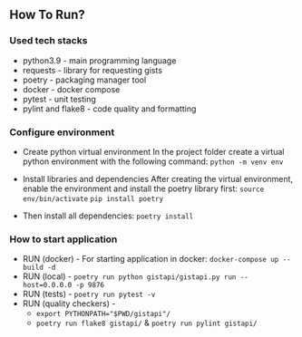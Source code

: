 ## How To Run?

### Used tech stacks

* python3.9 - main programming language
* requests - library for requesting gists
* poetry - packaging manager tool
* docker - docker compose
* pytest - unit testing
* pylint and flake8 - code quality and formatting

### Configure environment

* Create python virtual environment
In the project folder create a virtual python environment with the following command: `python -m venv env`

* Install libraries and dependencies
After creating the virtual environment, enable the environment and install the poetry library first:
`source env/bin/activate`
`pip install poetry`

* Then install all dependencies: `poetry install`

### How to start application

* RUN (docker)  - For starting application in docker: `docker-compose up --build -d`
* RUN (local)   - `poetry run python gistapi/gistapi.py run --host=0.0.0.0 -p 9876`
* RUN (tests)   - `poetry run pytest -v`
* RUN (quality checkers)   - 
  - `export PYTHONPATH="$PWD/gistapi"/`
  - `poetry run flake8 gistapi/` & `poetry run pylint gistapi/`
